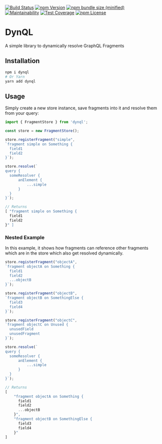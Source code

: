 [![Build Status](https://img.shields.io/endpoint.svg?url=https%3A%2F%2Factions-badge.atrox.dev%2Fsinexist%2Fdynql%2Fbadge%3Fref%3Dmaster&style=for-the-badge)](https://github.com/sinexist/dynql/actions)
[![npm Version](https://img.shields.io/npm/v/dynql.svg?style=for-the-badge)](https://www.npmjs.com/package/dynql)
[![npm bundle size (minified)](https://img.shields.io/bundlephobia/min/dynql.svg?style=for-the-badge)](https://www.npmjs.com/package/dynql)
[![Maintainability](https://img.shields.io/codeclimate/maintainability-percentage/SiNEXiST/dynql.svg?style=for-the-badge)](https://codeclimate.com/github/SiNEXiST/dynql)
[![Test Coverage](https://img.shields.io/codeclimate/coverage/sinexist/dynql.svg?style=for-the-badge)](https://codeclimate.com/github/sinexist/dynql)
[![npm License](https://img.shields.io/npm/l/dynql.svg?style=for-the-badge)](https://spdx.org/licenses/MIT.html)

# DynQL

A simple library to dynamically resolve GraphQL Fragments

## Installation

```sh
npm i dynql
# Or Yarn
yarn add dynql
```

## Usage

Simply create a new store instance, save fragments into it and resolve them from your query:

```ts
import { FragmentStore } from 'dynql';

const store = new FragmentStore();

store.registerFragment("simple", 
`fragment simple on Something {
  field1
  field2
}`);

store.resolve(`
query {
  someResolver {
      anElement {
          ...simple
      }
  }   
}`);

// Returns
[ "fragment simple on Something {
  field1
  field2
}" ]
```

### Nested Example

In this example, it shows how fragments can reference other fragments which are in the store which also get resolved dynamically.

```ts
store.registerFragment("objectA",
`fragment objectA on Something {
  field1
  field2
  ...objectB
}`);

store.registerFragment("objectB",
`fragment objectB on SomethingElse {
  field3
  field4
}`);

store.registerFragment("objectC",
`fragment objectC on Unused {
  unusedField
  unusedFragment   
}`);

store.resolve(`
query {
  someResolver {
      anElement {
          ...simple
      }
  }   
}`);

// Returns
[
    "fragment objectA on Something {
      field1
      field2
      ...objectB
    }",
    "fragment objectB on SomethingElse {
      field3
      field4
    }"
]
```